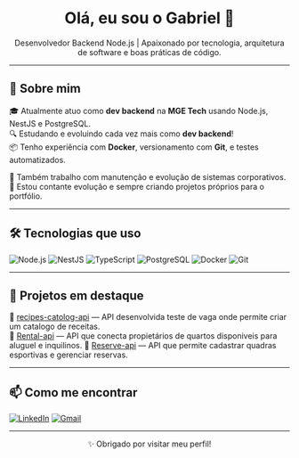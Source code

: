 <h1 align="center">Olá, eu sou o Gabriel 👋</h1>

<p align="center">
  Desenvolvedor Backend Node.js | Apaixonado por tecnologia, arquitetura de software e boas práticas de código.
</p>

---

## 🚀 Sobre mim

🎓 Atualmente atuo como **dev backend** na **MGE Tech** usando Node.js, NestJS e PostgreSQL.  
🔍 Estudando e evoluindo cada vez mais como **dev backend**!  
📦 Tenho experiência com **Docker**, versionamento com **Git**, e testes automatizados.

💼 Também trabalho com manutenção e evolução de sistemas corporativos.  
🔧 Estou contante evolução e sempre criando projetos próprios para o portfólio.

---

## 🛠️ Tecnologias que uso

![Node.js](https://img.shields.io/badge/-Node.js-43853D?style=for-the-badge&logo=node.js&logoColor=white)
![NestJS](https://img.shields.io/badge/-NestJS-E0234E?style=for-the-badge&logo=nestjs&logoColor=white)
![TypeScript](https://img.shields.io/badge/-TypeScript-3178C6?style=for-the-badge&logo=typescript&logoColor=white)
![PostgreSQL](https://img.shields.io/badge/-PostgreSQL-336791?style=for-the-badge&logo=postgresql&logoColor=white)
![Docker](https://img.shields.io/badge/-Docker-2496ED?style=for-the-badge&logo=docker&logoColor=white)
![Git](https://img.shields.io/badge/-Git-F05032?style=for-the-badge&logo=git&logoColor=white)

---

## 🧠 Projetos em destaque

🔗 [recipes-catolog-api](https://github.com/Reistr12/recipe-catalog-api) — API desenvolvida teste de vaga onde permite criar um catalogo de receitas.  
🔗 [Rental-api](https://github.com/Reistr12/rental-api) — API que conecta propietários de quartos disponiveis para aluguel e inquilinos.
🔗 [Reserve-api](https://github.com/Reistr12/reservas-api) — API que permite cadastrar quadras esportivas e gerenciar reservas.


---

## 📫 Como me encontrar

[![LinkedIn](https://img.shields.io/badge/-LinkedIn-0A66C2?style=for-the-badge&logo=linkedin&logoColor=white)](https://linkedin.com/in/https://www.linkedin.com/in/gabriel-reis-13a035350/)
[![Gmail](https://img.shields.io/badge/-Email-EA4335?style=for-the-badge&logo=gmail&logoColor=white)](mailto:reisdev.gabriel@gmail.com)

---

<p align="center">✨ Obrigado por visitar meu perfil!</p>
